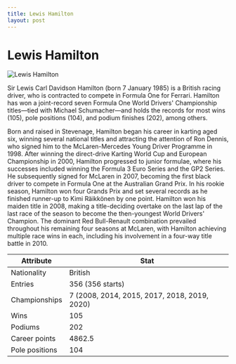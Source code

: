 ```yaml
---
title: Lewis Hamilton
layout: post
---
```


# Lewis Hamilton

![Lewis Hamilton](https://upload.wikimedia.org/wikipedia/commons/thumb/a/ac/Lewis_Hamilton_2022_S%C3%A3o_Paulo_Grand_Prix_%2852498120773%29_%28cropped%29.jpg/220px-Lewis_Hamilton_2022_S%C3%A3o_Paulo_Grand_Prix_%2852498120773%29_%28cropped%29.jpg)

Sir Lewis Carl Davidson Hamilton (born 7 January 1985) is a British racing driver, who is contracted to compete in Formula One for Ferrari. Hamilton has won a joint-record seven Formula One World Drivers' Championship titles—tied with Michael Schumacher—and holds the records for most wins (105), pole positions (104), and podium finishes (202), among others.


Born and raised in Stevenage, Hamilton began his career in karting aged six, winning several national titles and attracting the attention of Ron Dennis, who signed him to the McLaren-Mercedes Young Driver Programme in 1998. After winning the direct-drive Karting World Cup and European Championship in 2000, Hamilton progressed to junior formulae, where his successes included winning the Formula 3 Euro Series and the GP2 Series. He subsequently signed for McLaren in 2007, becoming the first black driver to compete in Formula One at the Australian Grand Prix. In his rookie season, Hamilton won four Grands Prix and set several records as he finished runner-up to Kimi Räikkönen by one point. Hamilton won his maiden title in 2008, making a title-deciding overtake on the last lap of the last race of the season to become the then-youngest World Drivers' Champion. The dominant Red Bull-Renault combination prevailed throughout his remaining four seasons at McLaren, with Hamilton achieving multiple race wins in each, including his involvement in a four-way title battle in 2010.


| Attribute | Stat |
|------------------|-------|
| Nationality | British |
| Entries | 356 (356 starts) |
| Championships | 7 (2008, 2014, 2015, 2017, 2018, 2019, 2020) |
| Wins | 105 |
| Podiums | 202 |
| Career points | 4862.5 |
| Pole positions | 104 |


